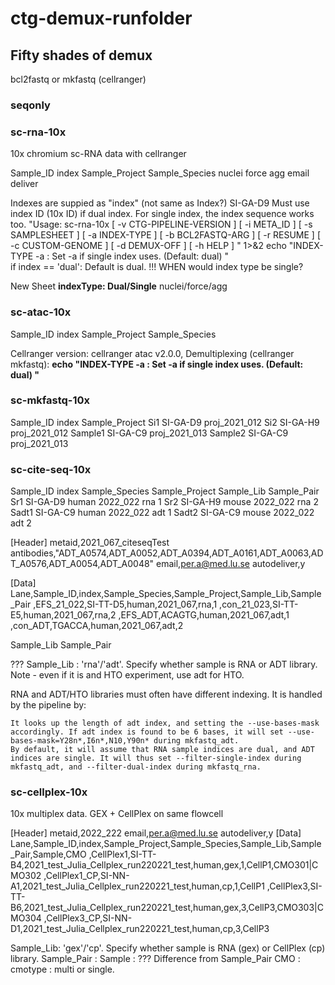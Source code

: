 # ctg-demux-runfolder


## Fifty shades of demux

bcl2fastq or mkfastq (cellranger)




### seqonly

### sc-rna-10x
10x chromium sc-RNA data with cellranger

Sample_ID
index
Sample_Project
Sample_Species
nuclei
force
agg
email
deliver

Indexes are suppied as "index" (not same as Index?)
SI-GA-D9
Must use index ID (10x ID) if dual index. For single index, the index sequence works too.
 "Usage: sc-rna-10x [ -v CTG-PIPELINE-VERSION ] [ -i META_ID ] [ -s SAMPLESHEET ] [ -a INDEX-TYPE ] [ -b BCL2FASTQ-ARG ] [ -r RESUME ] [ -c CUSTOM-GENOME ] [ -d DEMUX-OFF ] [ -h HELP ] "  1>&2
 echo "INDEX-TYPE    -a : Set -a if single index uses. (Default: dual) "  
if index == 'dual':
Default is dual.  !!! WHEN would index type be single?

New Sheet
**indexType: Dual/Single**
nuclei/force/agg



### sc-atac-10x
Sample_ID
index
Sample_Project
Sample_Species

Cellranger version: cellranger atac v2.0.0, 
Demultiplexing (cellranger mkfastq):
**echo "INDEX-TYPE    -a : Set -a if single index uses. (Default: dual) "**


### sc-mkfastq-10x
Sample_ID 	index 	Sample_Project
Si1 	SI-GA-D9 	proj_2021_012
Si2 	SI-GA-H9 	proj_2021_012
Sample1 	SI-GA-C9 	proj_2021_013
Sample2 	SI-GA-C9 	proj_2021_013


### sc-cite-seq-10x
Sample_ID 	index 	Sample_Species 	Sample_Project 	Sample_Lib 	Sample_Pair
Sr1 	SI-GA-D9 	human 	2022_022 	rna 	1
Sr2 	SI-GA-H9 	mouse 	2022_022 	rna 	2
Sadt1 	SI-GA-C9 	human 	2022_022 	adt 	1
Sadt2 	SI-GA-C9 	mouse 	2022_022 	adt 	2

[Header]
metaid,2021_067_citeseqTest
antibodies,"ADT_A0574,ADT_A0052,ADT_A0394,ADT_A0161,ADT_A0063,ADT_A0576,ADT_A0054,ADT_A0048"
email,per.a@med.lu.se
autodeliver,y

[Data]
Lane,Sample_ID,index,Sample_Species,Sample_Project,Sample_Lib,Sample_Pair
,EFS_21_022,SI-TT-D5,human,2021_067,rna,1
,con_21_023,SI-TT-E5,human,2021_067,rna,2
,EFS_ADT,ACAGTG,human,2021_067,adt,1
,con_ADT,TGACCA,human,2021_067,adt,2

Sample_Lib
Sample_Pair

??? Sample_Lib : 'rna'/'adt'. Specify whether sample is RNA or ADT library. Note - even if it is and HTO experiment, use adt for HTO.

RNA and ADT/HTO libraries must often have different indexing. It is handled by the pipeline by:

    It looks up the length of adt index, and setting the --use-bases-mask accordingly. If adt index is found to be 6 bases, it will set --use-bases-mask=Y28n*,I6n*,N10,Y90n* during mkfastq_adt.
    By default, it will assume that RNA sample indices are dual, and ADT indices are single. It will thus set --filter-single-index during mkfastq_adt, and --filter-dual-index during mkfastq_rna.



### sc-cellplex-10x
10x multiplex data. GEX + CellPlex on same flowcell

[Header]
metaid,2022_222
email,per.a@med.lu.se
autodeliver,y
[Data]
Lane,Sample_ID,index,Sample_Project,Sample_Species,Sample_Lib,Sample_Pair,Sample,CMO
,CellPlex1,SI-TT-B4,2021_test_Julia_Cellplex_run220221_test,human,gex,1,CellP1,CMO301|CMO302
,CellPlex1_CP,SI-NN-A1,2021_test_Julia_Cellplex_run220221_test,human,cp,1,CellP1
,CellPlex3,SI-TT-B6,2021_test_Julia_Cellplex_run220221_test,human,gex,3,CellP3,CMO303|CMO304
,CellPlex3_CP,SI-NN-D1,2021_test_Julia_Cellplex_run220221_test,human,cp,3,CellP3

Sample_Lib:   'gex'/'cp'. Specify whether sample is RNA (gex) or CellPlex (cp) library.
Sample_Pair :
Sample : ??? Difference from Sample_Pair
CMO : 
cmotype :  multi or single.


